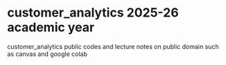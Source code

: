 # customer_analytics 2025-26 academic year
customer_analytics public codes and lecture notes on public domain such as canvas and google colab
